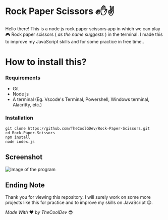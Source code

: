 # Rock Paper Scissors ✊✋✌️ 
Hello there! This is a node js rock paper scissors app in which we can play 🎮 Rock paper scissors ( *as the name suggests* ) in the terminal. I made this to improve my JavaScript skills and for some practice in free time.. 


# How to install this?

### Requirements
- Git
- Node js
- A terminal (Eg. Vscode's Terminal, Powershell, Windows terminal, Alacritty, etc.)

### Installation
```
git clone https://github.com/TheCoolGDev/Rock-Paper-Scissors.git
cd Rock-Paper-Scissors
npm install
node index.js
```

## Screenshot

![Image of the program](https://i.imgur.com/j4cN1Ou.png)

## Ending Note

Thank you for viewing this repository. I will surely work on some more projects like this for practice and to improve my skills on JavaScript 😉.

_Made_  _With_   ❤️ *by* *TheCoolDev* 😎
